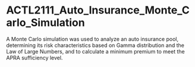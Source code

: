 # ACTL2111_Auto_Insurance_Monte_Carlo_Simulation
A Monte Carlo simulation was used to analyze an auto insurance pool, determining its risk characteristics based on Gamma distribution and the Law of Large Numbers, and to calculate a minimum premium to meet the APRA sufficiency level.
